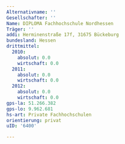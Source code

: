 ```yaml
---
Alternativname: ''
Gesellschafter: ''
Name: DIPLOMA Fachhochschule Nordhessen
Träger: ''
addi: Herminenstraße 17f, 31675 Bückeburg
bundesland: Hessen
drittmittel:
  2010:
    absolut: 0.0
    wirtschaft: 0.0
  2011:
    absolut: 0.0
    wirtschaft: 0.0
  2012:
    absolut: 0.0
    wirtschaft: 0.0
gps-la: 51.266.382
gps-lo: 9.962.681
hs-art: Private Fachhochschulen
orientierung: privat
uID: '6400'

---
```


